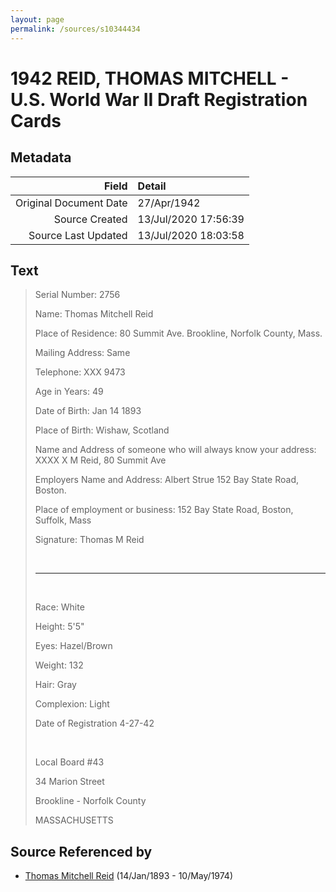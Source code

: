 ```yaml
---
layout: page
permalink: /sources/s10344434
---
```


# 1942 REID, THOMAS MITCHELL - U.S. World War II Draft Registration Cards

## Metadata

Field | Detail
---:|:---
Original Document Date | 27/Apr/1942
Source Created | 13/Jul/2020 17:56:39
Source Last Updated | 13/Jul/2020 18:03:58

## Text

> Serial Number: 2756
>
> Name: Thomas Mitchell Reid
>
> Place of Residence: 80 Summit Ave. Brookline, Norfolk County, Mass.
>
> Mailing Address: Same
>
> Telephone: XXX 9473
>
> Age in Years: 49
>
> Date of Birth: Jan 14 1893
>
> Place of Birth: Wishaw, Scotland
>
> Name and Address of someone who will always know your address: XXXX X M Reid, 80 Summit Ave
>
> Employers Name and Address: Albert Strue 152 Bay State Road, Boston.
>
> Place of employment or business: 152 Bay State Road, Boston, Suffolk, Mass
>
> Signature: Thomas M Reid
>
> <br/>
>
> ---
>
> <br/>
>
> Race: White
>
> Height: 5'5"
>
> Eyes: Hazel/Brown
>
> Weight: 132
>
> Hair: Gray
>
> Complexion: Light
>
> Date of Registration 4-27-42
>
> <br/>
>
> Local Board #43
>
> 34 Marion Street
>
> Brookline - Norfolk County
>
> MASSACHUSETTS
>

## Source Referenced by

* [Thomas Mitchell Reid](../people/@2617088@-thomas-mitchell-reid-b1893-1-14-d1974-5-10.md) (14/Jan/1893 - 10/May/1974)

